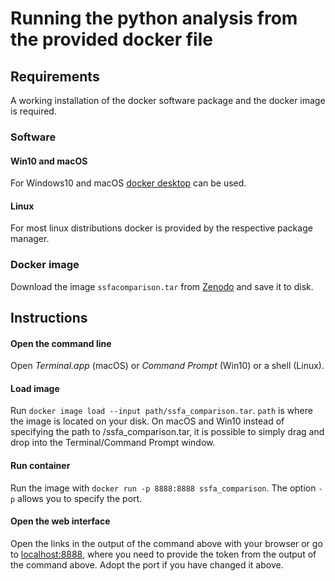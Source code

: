 # Running the python analysis from the provided docker file
## Requirements
A working installation of the docker software package and the docker image is required.
### Software
#### Win10 and macOS
For Windows10 and macOS [docker desktop](https://docs.docker.com/desktop/) can be used.
#### Linux 
For most linux distributions docker is provided by the respective package manager.  
### Docker image
Download the image `ssfacomparison.tar` from [Zenodo](https://doi.org/10.5281/zenodo.4302092) and save it to disk.

## Instructions
#### Open the command line
Open *Terminal.app* (macOS) or *Command Prompt* (Win10) or a shell (Linux).

#### Load image
Run `docker image load --input path/ssfa_comparison.tar`. `path` is where the image is located on your disk. On macOS and Win10 instead of specifying the path to /ssfa_comparison.tar, it is possible to simply drag and drop into the Terminal/Command Prompt window.

#### Run container
Run the image with `docker run -p 8888:8888 ssfa_comparison`.
The option `-p` allows you to specify the port.

#### Open the web interface
Open the links in the output of the command above with your browser or go to [localhost:8888](http://localhost:8888), where you need to provide the token from the output of the command above.
Adopt the port if you have changed it above.
